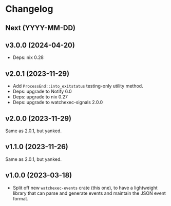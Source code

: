 # Changelog

## Next (YYYY-MM-DD)

## v3.0.0 (2024-04-20)

- Deps: nix 0.28

## v2.0.1 (2023-11-29)

- Add `ProcessEnd::into_exitstatus` testing-only utility method.
- Deps: upgrade to Notify 6.0
- Deps: upgrade to nix 0.27
- Deps: upgrade to watchexec-signals 2.0.0

## v2.0.0 (2023-11-29)

Same as 2.0.1, but yanked.

## v1.1.0 (2023-11-26)

Same as 2.0.1, but yanked.

## v1.0.0 (2023-03-18)

- Split off new `watchexec-events` crate (this one), to have a lightweight library that can parse
  and generate events and maintain the JSON event format.
